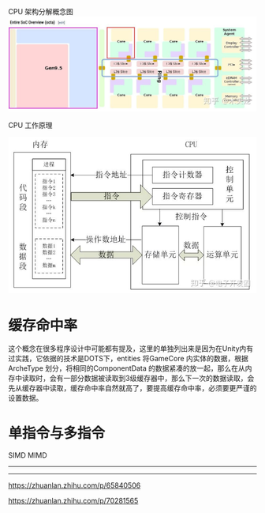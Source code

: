 
CPU 架构分解概念图
![](../pic.res/2022-03-14-17-32-23.png)


CPU 工作原理

![](../pic.res/2022-03-14-18-13-41.png)


# 缓存命中率

这个概念在很多程序设计中可能都有提及，这里的单独列出来是因为在Unity内有过实践，它依据的技术是DOTS下，entities 将GameCore 内实体的数据，根据ArcheType 划分，将相同的ComponentData 的数据紧凑的放一起，那么在从内存中读取时，会有一部分数据被读取到3级缓存器中，那么下一次的数据读取，会先从缓存器中读取，缓存命中率自然就高了，要提高缓存命中率，必须要更严谨的设置数据。

# 单指令与多指令

SIMD MIMD

---




---

https://zhuanlan.zhihu.com/p/65840506

https://zhuanlan.zhihu.com/p/70281565
